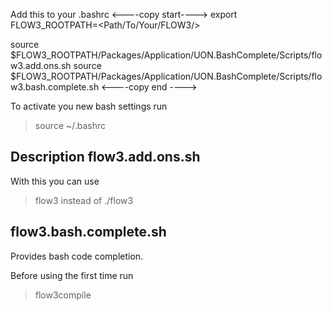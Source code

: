 Add this to your .bashrc
<----copy start---->
export FLOW3_ROOTPATH=<Path/To/Your/FLOW3/>

source $FLOW3_ROOTPATH/Packages/Application/UON.BashComplete/Scripts/flow3.add.ons.sh
source $FLOW3_ROOTPATH/Packages/Application/UON.BashComplete/Scripts/flow3.bash.complete.sh
<----copy end  ---->

To activate you new bash settings run
>source ~/.bashrc

Description
flow3.add.ons.sh
----------------
With this you can use
>flow3
instead of
>./flow3


flow3.bash.complete.sh
----------------------
Provides bash code completion.

Before using the first time run
>flow3compile


